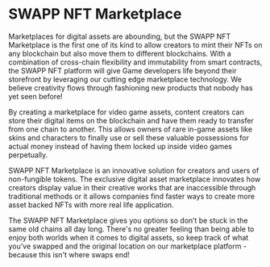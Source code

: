# SWAPP NFT Marketplace

Marketplaces for digital assets are abounding, but the SWAPP NFT Marketplace is the first one of its kind to allow creators to mint their NFTs on any blockchain but also move them to different blockchains. With a combination of cross-chain flexibility and immutability from smart contracts, the SWAPP NFT platform will give Game developers life beyond their storefront by leveraging our cutting edge marketplace technology. We believe creativity flows through fashioning new products that nobody has yet seen before!

By creating a marketplace for video game assets, content creators can store their digital items on the blockchain and have them ready to transfer from one chain to another. This allows owners of rare in-game assets like skins and characters to finally use or sell these valuable possessions for actual money instead of having them locked up inside video games perpetually.

SWAPP NFT Marketplace is an innovative solution for creators and users of non-fungible tokens. The exclusive digital asset marketplace innovates how creators display value in their creative works that are inaccessible through traditional methods or it allows companies find faster ways to create more asset backed NFTs with more real life application.

The SWAPP NFT Marketplace gives you options so don’t be stuck in the same old chains all day long. There's no greater feeling than being able to enjoy both worlds when it comes to digital assets, so keep track of what you’ve swapped and the original location on our marketplace platform - because this isn't where swaps end!

